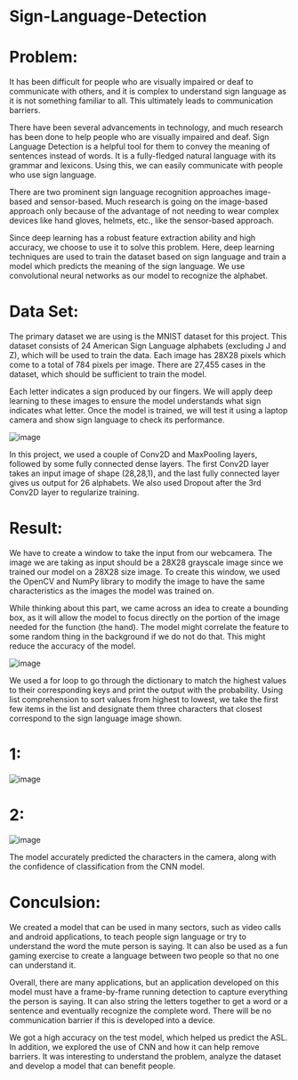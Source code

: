 # Sign-Language-Detection


# Problem:
It has been difficult for people who are visually impaired or deaf to communicate with others, and it is complex to understand sign language as it is not something familiar to all. This ultimately leads to communication barriers.

There have been several advancements in technology, and much research has been done to help people who are visually impaired and deaf. Sign Language Detection is a helpful tool for them to convey the meaning of sentences instead of words. It is a fully-fledged natural language with its grammar and lexicons. Using this, we can easily communicate with people who use sign language.

There are two prominent sign language recognition approaches image-based and sensor-based. Much research is going on the image-based approach only because of the advantage of not needing to wear complex devices like hand gloves, helmets, etc., like the sensor-based approach.

Since deep learning has a robust feature extraction ability and high accuracy, we choose to use it to solve this problem. Here, deep learning techniques are used to train the dataset based on sign language and train a model which predicts the meaning of the sign language. We use convolutional neural networks as our model to recognize the alphabet.


# Data Set:
The primary dataset we are using is the MNIST dataset for this project. This dataset consists of 24 American Sign Language alphabets (excluding J and Z), which will be used to train the data. Each image has 28X28 pixels which come to a total of 784 pixels per image. There are 27,455 cases in the dataset, which should be sufficient to train the model.

Each letter indicates a sign produced by our fingers. We will apply deep learning to these images to ensure the model understands what sign indicates what letter. Once the model is trained, we will test it using a laptop camera and show sign language to check its performance.

![image](https://user-images.githubusercontent.com/37614346/209702083-e2424b96-be85-43dc-94a0-1f85c1e08c81.png)

In this project, we used a couple of Conv2D and MaxPooling layers, followed by some fully connected dense layers. The first Conv2D layer takes an input image of shape (28,28,1), and the last fully connected layer gives us output for 26 alphabets. We also used Dropout after the 3rd  Conv2D layer to regularize training. 


# Result:
We have to create a window to take the input from our webcamera. The image we are taking as input should be a 28X28 grayscale image since we trained our model on a 28X28 size image. To create this window, we used the OpenCV and NumPy library to modify the image to have the same characteristics as the images the model was trained on. 

While thinking about this part, we came across an idea to create a bounding box, as it will allow the model to focus directly on the portion of the image needed for the function (the hand). The model might correlate the feature to some random thing in the background if we do not do that. This might reduce the accuracy of the model. 

![image](https://user-images.githubusercontent.com/37614346/209703034-8a1eeeb8-5ac6-4be6-825b-4cb6f70f9d23.png)

We used a for loop to go through the dictionary to match the highest values to their corresponding keys and print the output with the probability. Using list comprehension to sort values from highest to lowest, we take the first few items in the list and designate them three characters that closest correspond to the sign language image shown. 

# 1:
![image](https://user-images.githubusercontent.com/37614346/209703117-b9dce574-a2d0-4fae-a9ee-0fd097dd0ea6.png)

# 2:
![image](https://user-images.githubusercontent.com/37614346/209703360-c71ae544-2d44-466e-8053-f901cf3d403f.png)

The model accurately predicted the characters in the camera, along with the confidence of classification from the CNN model. 


# Conculsion:
We created a model that can be used in many sectors, such as video calls and android applications, to teach people sign language or try to understand the word the mute person is saying. It can also be used as a fun gaming exercise to create a language between two people so that no one can understand it. 

Overall, there are many applications, but an application developed on this model must have a frame-by-frame running detection to capture everything the person is saying. It can also string the letters together to get a word or a sentence and eventually recognize the complete word. There will be no communication barrier if this is developed into a device. 

We got a high accuracy on the test model, which helped us predict the ASL. In addition, we explored the use of CNN and how it can help remove barriers. It was interesting to understand the problem, analyze the dataset and develop a model that can benefit people. 
